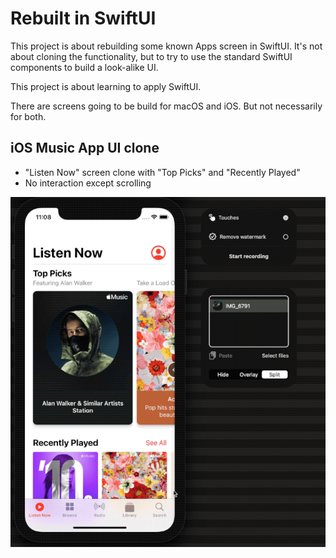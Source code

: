 #  Rebuilt in SwiftUI

This project is about rebuilding some known Apps screen in SwiftUI. 
It's not about cloning the functionality, but to try to use the standard SwiftUI components to build a look-alike UI.

This project is about learning to apply SwiftUI.

There are screens going to be build for macOS and iOS. But not necessarily for both.

## iOS Music App UI clone

- "Listen Now" screen clone with "Top Picks" and "Recently Played"
- No interaction except scrolling

!["Listen Now" screen](iOS/Music/Screencasts/RocketSim4_iPhone_Listen_Now.gif)
